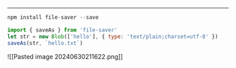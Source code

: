 
---

```javascript
npm install file-saver --save

import { saveAs } from 'file-saver'
let str = new Blob(['hello'], { type: 'text/plain;charset=utf-8' })
saveAs(str, `hello.txt`)
```

![[Pasted image 20240630211622.png]]